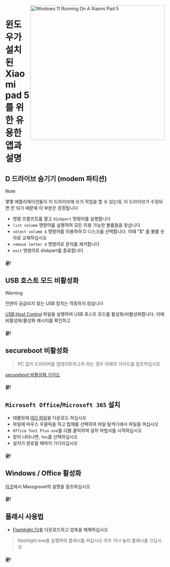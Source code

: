 <img align="right" src="https://raw.githubusercontent.com/erdilS/Port-Windows-11-Xiaomi-Pad-5/main/nabu.png" width="425" alt="Windows 11 Running On A Xiaomi Pad 5">

# 윈도우가 설치된 Xiaomi pad 5를 위한 유용한 앱과 설명

## D 드라이브 숨기기 (modem 파티션)
> [!NOTE]
> 몇몇 애플리케이션들이 이 드라이브에 쓰기 작업을 할 수 있는데, 이 드라이브가 수정되면 안 되기 때문에 이 부분은 권장됩니다

- 명령 프롬프트를 열고 ```diskpart``` 명령어를 실행합니다
- ```list volume``` 명령어를 실행하여 모든 이용 가능한 볼륨들을 찾습니다
- ```select volume $``` 명령어를 이용하여 D 디스크를 선택합니다. 이때 "$" 를 볼륨 숫자로 교체하십시오
- ```remove letter d``` 명령어로 문자를 제거합니다
- ```exit``` 명령어로 diskpart를 종료합니다

#### 끝!


## USB 호스트 모드 비활성화
> [!Warning]
> 전원이 공급되지 않는 USB 장치는 작동하지 않습니다

[USB Host Control](https://github.com/erdilS/Port-Windows-11-Xiaomi-Pad-5/releases/download/USBHost/USB.Host.Mode.Control.V5.0.vbs) 파일을 실행하여 USB 호스트 모드를 활성화/비활성화합니다. 이때 비활성화/활성화 메시지를 확인하고 

#### 끝!


## secureboot 비활성화
> PC 없이 드라이버를 업데이트하고자 하는 경우 아래의 가이드를 참조하십시오

[secureboot 비활성화 가이드](/guide/Korean/disable-secureboot-ko.md)

#### 끝!


## ```Microsoft Office```/```Microsoft 365``` 설치
- 태블릿에 [ISO 파일](https://mega.nz/file/hjAiSL4T#G7kOKpsUFpyL2UW9RQmY2e96urcQW5xZKdc7ciaNOy8)을 다운로드 하십시오
- 파일에 마우스 우클릭을 하고 탑재를 선택하여 파일 탐색기에서 파일을 여십시오
- ```Office Tool Plus.exe```를 더블 클릭하여 설치 마법사를 시작하십시오
- 창이 나타나면, `Yes`를 선택하십시오
- 설치가 완료될 때까지 기다리십시오

#### 끝!


## Windows / Office 활성화
[이곳](https://github.com/massgravel/Microsoft-Activation-Scripts)에서 Massgravel의 설명을 참조하십시오

#### 끝!


## 플래시 사용법
 - [Flashlight.7z](https://github.com/erdilS/Port-Windows-11-Xiaomi-Pad-5/releases/download/1.0/flashlight_fix.7z)를 다운로드하고 압축을 해제하십시오
> flashlight.exe를 실행하여 플래시를 켜십시오
> 아무 키나 눌러 플래시를 끄십시오

#### 끝!


















